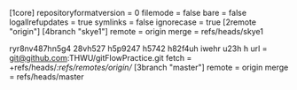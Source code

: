 [1core]
	repositoryformatversion = 0
	filemode = false
	bare = false
	logallrefupdates = true
	symlinks = false
	ignorecase = true
[2remote "origin"]
[4branch "skye1"]
	remote = origin
	merge = refs/heads/skye1

ryr8nv487hn5g4 28vh527 h5p9247 h5742 h82f4uh iwehr u23h h
	url = git@github.com:THWU/gitFlowPractice.git
	fetch = +refs/heads/*:refs/remotes/origin/*
[3branch "master"]
	remote = origin
	merge = refs/heads/master
